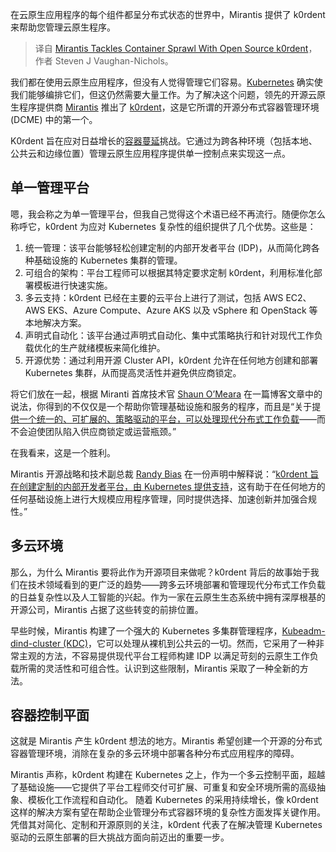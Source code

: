 
<!--
title: Mirantis通过开源k0rdent解决容器蔓延问题
cover: https://cdn.thenewstack.io/media/2025/02/717e87c6-kordent.png
-->

在云原生应用程序的每个组件都呈分布式状态的世界中，Mirantis 提供了 k0rdent 来帮助您管理云原生程序。

> 译自 [Mirantis Tackles Container Sprawl With Open Source k0rdent](https://thenewstack.io/mirantis-tackles-container-sprawl-with-open-source-k0rdent/)，作者 Steven J Vaughan-Nichols。

我们都在使用云原生应用程序，但没有人觉得管理它们容易。[Kubernetes](https://thenewstack.io/kubernetes/) 确实使我们能够编排它们，但这仍然需要大量工作。为了解决这个问题，领先的开源云原生程序提供商 [Mirantis](https://www.mirantis.com/about/) 推出了 [k0rdent](https://github.com/Mirantis/project-2a-docs)，这是它所谓的开源分布式容器管理环境 (DCME) 中的第一个。

K0rdent 旨在应对日益增长的[容器蔓延](https://thenewstack.io/containers/)挑战。它通过为跨各种环境（包括本地、公共云和边缘位置）管理云原生应用程序提供单一控制点来实现这一点。

## 单一管理平台

嗯，我会称之为单一管理平台，但我自己觉得这个术语已经不再流行。随便你怎么称呼它，k0rdent 为应对 Kubernetes 复杂性的组织提供了几个优势。这些是：

1. 统一管理：该平台能够轻松创建定制的内部开发者平台 (IDP)，从而简化跨各种基础设施的 Kubernetes 集群的管理。
2. 可组合的架构：平台工程师可以根据其特定要求定制 k0rdent，利用标准化部署模板进行快速实施。
3. 多云支持：k0rdent 已经在主要的云平台上进行了测试，包括 AWS EC2、AWS EKS、Azure Compute、Azure AKS 以及 vSphere 和 OpenStack 等本地解决方案。
4. 声明式自动化：该平台通过声明式自动化、集中式策略执行和针对现代工作负载优化的生产就绪模板来简化维护。
5. 开源优势：通过利用开源 Cluster API，k0rdent 允许在任何地方创建和部署 Kubernetes 集群，从而提高灵活性并避免供应商锁定。

将它们放在一起，根据 Miranti 首席技术官 [Shaun O’Meara](https://www.linkedin.com/in/shaun-omeara/) 在一篇博客文章中的说法，你得到的不仅仅是一个帮助你管理基础设施和服务的程序，而且是“关于提[供一个统一的、可扩展的、策略驱动的平台，可以处理现代分布式工作负载](https://www.mirantis.com/blog/announcing-k0rdent-a-new-era-of-kubernetes-native-distributed-container-management/)——而不会迫使团队陷入供应商锁定或运营瓶颈。”

在我看来，这是一个胜利。

Mirantis 开源战略和技术副总裁 [Randy Bias](https://ph.linkedin.com/in/randybias) 在一份声明中解释说：“[k0rdent 旨在创建定制的内部开发者平台，由 Kubernetes 提供支持](https://www.businesswire.com/news/home/20250206532790/en/Mirantis-Launches-Open-Source-Project-for-Platform-Engineering-that-Accelerates-Innovation-for-Modern-Distributed-Workloads)，这有助于在任何地方的任何基础设施上进行大规模应用程序管理，同时提供选择、加速创新并加强合规性。”

## 多云环境
那么，为什么 Mirantis 要将此作为开源项目来做呢？k0rdent 背后的故事始于我们在技术领域看到的更广泛的趋势——跨多云环境部署和管理现代分布式工作负载的日益复杂性以及人工智能的兴起。作为一家在云原生生态系统中拥有深厚根基的开源公司，Mirantis 占据了这些转变的前排位置。

早些时候，Mirantis 构建了一个强大的 Kubernetes 多集群管理程序，[Kubeadm-dind-cluster (KDC)](https://github.com/kubernetes-retired/kubeadm-dind-cluster)，它可以处理从裸机到公共云的一切。然而，它采用了一种非常主观的方法，不容易提供现代平台工程师构建 IDP 以满足苛刻的云原生工作负载所需的灵活性和可组合性。认识到这些限制，Mirantis 采取了一种全新的方法。

## 容器控制平面
这就是 Mirantis 产生 k0rdent 想法的地方。Mirantis 希望创建一个开源的分布式容器管理环境，消除在复杂的多云环境中部署各种分布式应用程序的障碍。

Mirantis 声称，k0rdent 构建在 Kubernetes 之上，作为一个多云控制平面，超越了基础设施——它提供了平台工程师交付可扩展、可重复和安全环境所需的高级抽象、模板化工作流程和自动化。
随着 Kubernetes 的采用持续增长，像 k0rdent 这样的解决方案有望在帮助企业管理分布式容器环境的复杂性方面发挥关键作用。凭借其对简化、定制和开源原则的关注，k0rdent 代表了在解决管理 Kubernetes 驱动的云原生部署的巨大挑战方面向前迈出的重要一步。